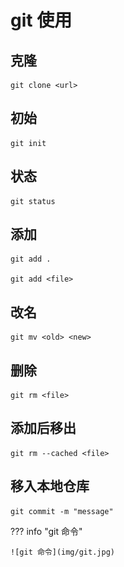 # git 使用

## 克隆

```
git clone <url>
```

## 初始

```
git init
```

## 状态

```
git status
```

## 添加

```
git add .

git add <file>
```

## 改名

```
git mv <old> <new>
```

## 删除

```
git rm <file>
```

## 添加后移出

```
git rm --cached <file>
```

## 移入本地仓库

```
git commit -m "message"
```

??? info "git 命令"

    ![git 命令](img/git.jpg)